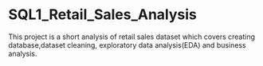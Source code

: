 # SQL1_Retail_Sales_Analysis
This project is a short analysis of retail sales dataset which covers creating database,dataset cleaning, exploratory data analysis(EDA) and business analysis.
